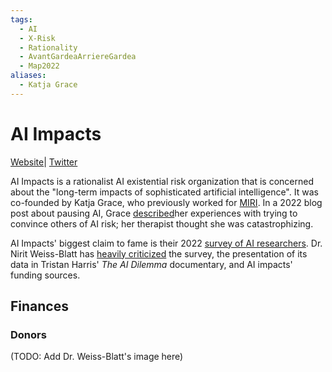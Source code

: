 ```yaml
---
tags:
  - AI
  - X-Risk
  - Rationality
  - AvantGardeaArriereGardea
  - Map2022
aliases:
  - Katja Grace
---
```

# AI Impacts

[Website](https://aiimpacts.org/#gsc.tab=0)| [Twitter](https://twitter.com/AIImpacts)

AI Impacts is a rationalist AI existential risk organization that is concerned about the "long-term impacts of sophisticated artificial intelligence". It was co-founded by Katja Grace, who previously worked for [MIRI](MIRI.md). In a 2022 blog post about pausing AI, Grace [described](https://worldspiritsockpuppet.com/2022/12/22/lets-think-about-slowing-down-ai.html)her experiences with trying to convince others of AI risk; her therapist thought she was catastrophizing.

AI Impacts' biggest claim to fame is their 2022 [survey of AI researchers](https://aiimpacts.org/what-do-ml-researchers-think-about-ai-in-2022/). Dr. Nirit Weiss-Blatt has [heavily criticized](https://twitter.com/MelMitchell1/status/1649135315615903759) the survey, the presentation of its data in Tristan Harris' _The AI Dilemma_ documentary, and AI impacts' funding sources.

## Finances

### Donors

(TODO: Add Dr. Weiss-Blatt's image here)